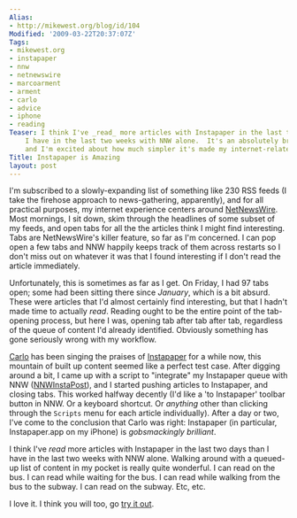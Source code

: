 ```yaml
---
Alias:
- http://mikewest.org/blog/id/104
Modified: '2009-03-22T20:37:07Z'
Tags:
- mikewest.org
- instapaper
- nnw
- netnewswire
- marcoarment
- arment
- carlo
- advice
- iphone
- reading
Teaser: I think I've _read_ more articles with Instapaper in the last two days than
    I have in the last two weeks with NNW alone.  It's an absolutely brilliant tool,
    and I'm excited about how much simpler it's made my internet-related reading life.
Title: Instapaper is Amazing
layout: post
---
```

I'm subscribed to a slowly-expanding list of something like 230 RSS feeds (I
take the firehose approach to news-gathering, apparently), and for all
practical purposes, my internet experience centers around [NetNewsWire][].
Most mornings, I sit down, skim through the headlines of some subset of my feeds,
and open tabs for all the the articles think I might find interesting.  Tabs
are NetNewsWire's killer feature, so far as I'm concerned.  I can pop open a
few tabs and NNW happily keeps track of them across restarts so I don't miss
out on whatever it was that I found interesting if I don't read the article
immediately.

Unfortunately, this is sometimes as far as I get.  On Friday, I had 97 tabs
open; some had been sitting there since _January_, which is a bit absurd.
These were articles that I'd almost certainly find interesting, but that I
hadn't made time to actually _read_.  Reading ought to be the entire point of
the tab-opening process, but here I was, opening tab after tab after tab,
regardless of the queue of content I'd already identified.  Obviously
something has gone seriously wrong with my workflow.

[Carlo][] has been singing the praises of [Instapaper][] for a while now, this
mountain of built up content seemed like a perfect test case.  After digging
around a bit, I came up with a script to "integrate" my Instapaper queue with
NNW ([NNWInstaPost][]), and I started pushing articles to Instapaper, and
closing tabs.  This worked halfway decently (I'd like a 'to Instapaper'
toolbar button in NNW.  Or a keyboard shortcut.  Or _anything_ other than
clicking through the `Scripts` menu for each article individually).  After a
day or two, I've come to the conclusion that Carlo was right: Instapaper (in
particular, Instapaper.app on my iPhone) is _gobsmackingly brilliant_.

I think I've _read_ more articles with Instapaper in the last two days than I
have in the last two weeks with NNW alone.  Walking around with a queued-up
list of content in my pocket is really quite wonderful.  I can read on the
bus.  I can read while waiting for the bus.  I can read while walking from
the bus to the subway.  I can read on the subway.  Etc, etc.

I love it.  I think you will too, go [try it out][Instapaper].

[NetNewsWire]:  http://www.newsgator.com/INDIVIDUALS/NETNEWSWIRE/
[Carlo]:        http://carlo.zottmann.org/
[Instapaper]:   http://instapaper.com/
[NNWInstaPost]: http://protagonist.co.uk/nnwInstaPost/